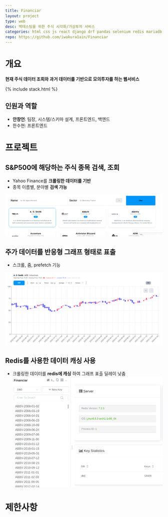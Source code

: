 ```yaml
---
title: Financiar
layout: project
type: web
desc: 백테스팅을 위한 주식 시각화/가상투자 서비스 
categories: html css js react django drf pandas selenium redis mariadb docker docker-compose
repo: https://github.com/iwakura1ain/Financiar
---
```



# 개요

**현재 주식 데이터 조회와 과거 데이터를 기반으로 모의투자를 하는 웹서비스**

{% include stack.html %}


## 인원과 역할

-   **안창언**: 팀장, 시스템/스키마 설계, 프론트엔드, 백엔드
-   한수현: 프론트엔드


# 프로젝트


## S&P500에 해당하는 주식 종목 검색, 조회

-   Yahoo Finance를 **크롤링한 데이터를 기반**
-   종목 이름별, 분야별 **검색 가능**

![img](./financiar-search.png)


## 주가 데이터를 반응형 그래프 형태로 표출

-   스크롤, 줌, prefetch 기능

![img](./financiar-chart.png)


## Redis를 사용한 데이터 캐싱 사용

-   크롤링한 데이터를 **redis에 캐싱** 하여 그래프 표출 딜레이 낮춤 
    ![img](./financiar-redis.png)


# 제한사항

